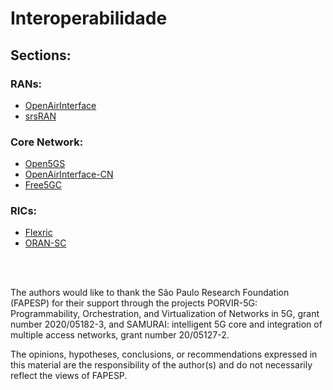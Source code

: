 # Interoperabilidade

## Sections:

### RANs: 
* [OpenAirInterface](RANs/oai.md)
* [srsRAN](RANs/srsran.md)

### Core Network:
* [Open5GS](Core-Network/open5gs.md)
* [OpenAirInterface-CN](Core-Network/oaicn.md)
* [Free5GC](Core-Network/free5gc.md)

### RICs:
* [Flexric](RICs/flexric.md)
* [ORAN-SC](RICs/oran-sc.md)

<br>
<br>

The authors would like to thank the São Paulo Research Foundation (FAPESP) for their support through the projects PORVIR-5G: Programmability, Orchestration, and Virtualization of Networks in 5G, grant number 2020/05182-3, and SAMURAI: intelligent 5G core and integration of multiple access networks, grant number 20/05127-2.

The opinions, hypotheses, conclusions, or recommendations expressed in this material are the responsibility of the author(s) and do not necessarily reflect the views of FAPESP.


